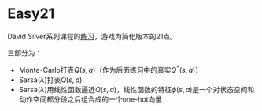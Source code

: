 # Easy21
David Silver系列课程的[练习](www0.cs.ucl.ac.uk/staff/d.silver/web/Teaching_files/Easy21-Johannes.pdf)，游戏为简化版本的21点。

三部分为：

- Monte-Carlo打表$Q(s,a)$（作为后面练习中的真实$Q^\ast(s,a)$）
- Sarsa($\lambda​$)打表$Q(s,a)​$
- Sarsa($\lambda$)用线性函数逼近$Q(s,a)$，线性函数的特征$\phi(s,a)$是一个对状态空间和动作空间都分段之后组合成的一个one-hot向量


